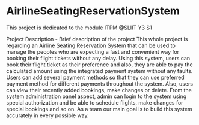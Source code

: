 # AirlineSeatingReservationSystem
This project is dedicated to the module ITPM @SLIIT Y3 S1

Project Description - 
Brief description of the project	This whole project is regarding an Airline Seating Reservation System that can be used to manage the peoples who are expecting a fast and convenient way for booking their flight tickets without any delay. Using this system, users can book their flight ticket as their preference and also, they are able to pay the calculated amount using the integrated payment system without any faults.
Users can add several payment methods so that they can use preferred payment method for different payments throughout the system. Also, users can view their recently added bookings, make changes or delete. From the system administration panel aspect, admin can login to the system using special authorization and be able to schedule flights, make changes for special bookings and so on. As a team our main goal is to build this system accurately in every possible way.
